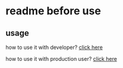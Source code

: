 # readme before use

## usage

how to use it with  developer? [click here](./docs/how-to-use-for-dev/clone-one.md)

how to use it with  production user? [click here](./docs/how-to-use-for-pro/clone-one.md)